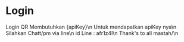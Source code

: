 # Login

Login QR Membutuhkan {apiKey}\n
Untuk mendapatkan apiKey nya\n
Silahkan Chatt/pm via line\n
id Line : afr1z4l\n
Thank's to all mastah/\n

